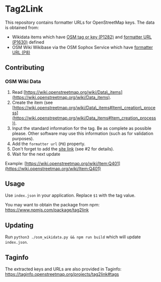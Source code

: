 # Tag2Link

This repository contains formatter URLs for OpenStreetMap keys. The data is obtained from:

- Wikidata items which have [OSM tag or key (P1282)](https://www.wikidata.org/wiki/Property:P1282) and [formatter URL (P1630)](https://www.wikidata.org/wiki/Property:P1630) defined
- OSM Wiki Wikibase via the OSM Sophox Service which have [formatter URL (P8)](https://wiki.openstreetmap.org/wiki/Property:P8)

## Contributing
### OSM Wiki Data
1. Read [https://wiki.openstreetmap.org/wiki/Data\_items](https://wiki.openstreetmap.org/wiki/Data_items).
2. Create the item (see [https://wiki.openstreetmap.org/wiki/Data\_items#Item\_creation\_process](https://wiki.openstreetmap.org/wiki/Data_items#Item_creation_process)).
3. Input the standard information for the tag. Be as complete as possible please. Other software may use this information (such as for validation purposes).
4. Add the `formatter url` (`P8`) property.
5. Don't forget to add the [site link](https://wiki.openstreetmap.org/wiki/Special:SetSiteLink) (see #2 for details).
6. Wait for the next update

Example: [https://wiki.openstreetmap.org/wiki/Item:Q401](https://wiki.openstreetmap.org/wiki/Item:Q401)

## Usage

Use `index.json` in your application. Replace `$1` with the tag value.

You may want to obtain the package from npm: https://www.npmjs.com/package/tag2link

## Updating

Run `python3 ./osm_wikidata.py && npm run build` which will update `index.json`.

## Taginfo

The extracted keys and URLs are also provided in Taginfo: https://taginfo.openstreetmap.org/projects/tag2link#tags
